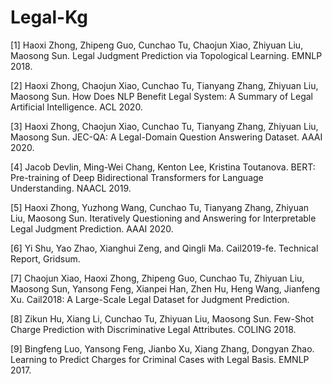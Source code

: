 # Legal-Kg
[1] Haoxi Zhong, Zhipeng Guo, Cunchao Tu, Chaojun Xiao, Zhiyuan Liu, Maosong Sun. Legal Judgment Prediction via Topological Learning. EMNLP 2018.

[2] Haoxi Zhong, Chaojun Xiao, Cunchao Tu, Tianyang Zhang, Zhiyuan Liu, Maosong Sun. How Does NLP Benefit Legal System: A Summary of Legal Artificial Intelligence. ACL 2020.

[3] Haoxi Zhong, Chaojun Xiao, Cunchao Tu, Tianyang Zhang, Zhiyuan Liu, Maosong Sun. JEC-QA: A Legal-Domain Question Answering Dataset. AAAI 2020.

[4] Jacob Devlin, Ming-Wei Chang, Kenton Lee, Kristina Toutanova. BERT: Pre-training of Deep Bidirectional Transformers for Language Understanding. NAACL 2019.

[5] Haoxi Zhong, Yuzhong Wang, Cunchao Tu, Tianyang Zhang, Zhiyuan Liu, Maosong Sun. Iteratively Questioning and Answering for Interpretable Legal Judgment Prediction. AAAI 2020.

[6] Yi Shu, Yao Zhao, Xianghui Zeng, and Qingli Ma. Cail2019-fe. Technical Report, Gridsum.

[7] Chaojun Xiao, Haoxi Zhong, Zhipeng Guo, Cunchao Tu, Zhiyuan Liu, Maosong Sun, Yansong Feng, Xianpei Han, Zhen Hu, Heng Wang, Jianfeng Xu. Cail2018: A Large-Scale Legal Dataset for Judgment Prediction.

[8] Zikun Hu, Xiang Li, Cunchao Tu, Zhiyuan Liu, Maosong Sun. Few-Shot Charge Prediction with Discriminative Legal Attributes. COLING 2018.

[9] Bingfeng Luo, Yansong Feng, Jianbo Xu, Xiang Zhang, Dongyan Zhao. Learning to Predict Charges for Criminal Cases with Legal Basis. EMNLP 2017.
